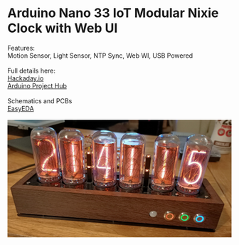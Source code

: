 # Arduino Nano 33 IoT Modular Nixie Clock with Web UI

Features:<br>
Motion Sensor, Light Sensor, NTP Sync, Web WI, USB Powered
<br><br>
Full details here:<br>
<a href="https://hackaday.io/project/181135-arduino-nano-33-iot-modular-nixie-clock-with-webui">Hackaday.io</a><br>
<a href="https://create.arduino.cc/projecthub/Ratti3/arduino-nano-33-iot-modular-nixie-clock-with-web-ui-76865c">Arduino Project Hub</a>
<br><br>
Schematics and PCBs<br>
<a href="https://oshwlab.com/ratti3">EasyEDA</a>
<br><br>
<img src="/Images/01.jpg"></img>
